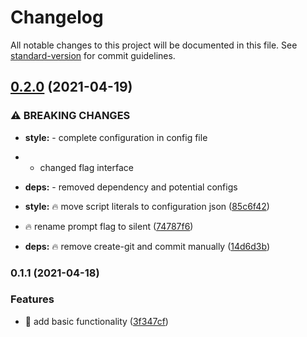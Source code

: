 # Changelog

All notable changes to this project will be documented in this file. See [standard-version](https://github.com/conventional-changelog/standard-version) for commit guidelines.

## [0.2.0](https://github.com/vanntile/create-edo-app/compare/v0.1.1...v0.2.0) (2021-04-19)


### ⚠ BREAKING CHANGES

* **style:** - complete configuration in config file
* - changed flag interface
* **deps:** - removed dependency and potential configs

* **style:** :fire: move script literals to configuration json ([85c6f42](https://github.com/vanntile/create-edo-app/commit/85c6f427ba28da5914c1618f27a462f18657ceeb))
* :fire: rename prompt flag to silent ([74787f6](https://github.com/vanntile/create-edo-app/commit/74787f626eb66c82a8227d690572716336ba7891))
* **deps:** :fire: remove create-git and commit manually ([14d6d3b](https://github.com/vanntile/create-edo-app/commit/14d6d3b7965fab9e65c791a4a2bc06a2c43db743))

### 0.1.1 (2021-04-18)


### Features

* :star2: add basic functionality ([3f347cf](https://github.com/vanntile/create-edo-app/commit/3f347cf4e93052ea224d17587d25ed21b5f0bb62))
